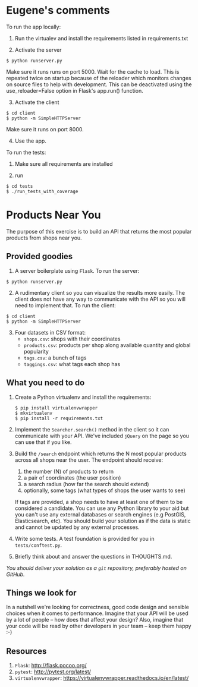 Eugene's comments
=================
To run the app locally:

1. Run the virtualev and install the requirements listed in requirements.txt

2. Activate the server
```
$ python runserver.py

```
Make sure it runs runs on port 5000.
Wait for the cache to load.
This is repeated twice on startup because of the reloader which monitors changes
on source files to help with development. This can be deactivated
using the use_reloader=False option in Flask's app.run() function.

3. Activate the client
```
$ cd client
$ python -m SimpleHTTPServer

```
Make sure it runs on port 8000.

4. Use the app.


To run the tests:

1. Make sure all requirements are installed

2. run
```
$ cd tests
$ ./run_tests_with_coverage

```

Products Near You
=================

The purpose of this exercise is to build an API that returns the most popular products
from shops near you.

Provided goodies
----------------

1. A server boilerplate using `Flask`. To run the server:

  ```
  $ python runserver.py
  ```

2. A rudimentary client so you can visualize the results more easily. The client does not
have any way to communicate with the API so you will need to implement that. To run the
client:

  ```
  $ cd client
  $ python -m SimpleHTTPServer
  ```

3. Four datasets in CSV format:
    * `shops.csv`: shops with their coordinates
    * `products.csv`: products per shop along available quantity and global popularity
    * `tags.csv`: a bunch of tags
    * `taggings.csv`: what tags each shop has

What you need to do
-------------------

1. Create a Python virtualenv and install the requirements:

    ```
    $ pip install virtualenvwrapper
    $ mkvirtualenv
    $ pip install -r requirements.txt
    ```

2. Implement the `Searcher.search()` method in the client so it can communicate with your
API. We've included `jQuery` on the page so you can use that if you like.

3. Build the `/search` endpoint which returns the N most popular products across all shops
near the user. The endpoint should receive:
    1. the number (N) of products to return
    2. a pair of coordinates (the user position)
    3. a search radius (how far the search should extend)
    4. optionally, some tags (what types of shops the user wants to see)

    If tags are provided, a shop needs to have at least one of them to be considered a
    candidate. You can use any Python library to your aid but you can't use any external
    databases or search engines (e.g PostGIS, Elasticsearch, etc). You should build your
    solution as if the data is static and cannot be updated by any external processes.

4. Write some tests. A test foundation is provided for you in `tests/conftest.py`.

5. Briefly think about and answer the questions in THOUGHTS.md.

*You should deliver your solution as a `git` repository, preferably hosted on GitHub.*

Things we look for
------------------

In a nutshell we're looking for correctness, good code design and sensible choices when
it comes to performance. Imagine that your API will be used by a lot of people – how does
that affect your design? Also, imagine that your code will be read by other developers in
your team – keep them happy :-)

Resources
---------

1. `Flask`: http://flask.pocoo.org/
2. `pytest`: http://pytest.org/latest/
3. `virtualenvwrapper`: https://virtualenvwrapper.readthedocs.io/en/latest/
